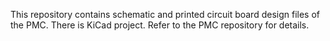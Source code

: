 
This repository contains schematic and printed circuit board design files of
the PMC. There is KiCad project. Refer to the PMC repository for details.

